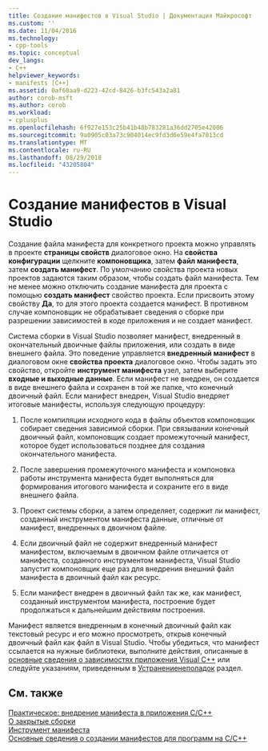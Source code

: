 ```yaml
---
title: Создание манифестов в Visual Studio | Документация Майкрософт
ms.custom: ''
ms.date: 11/04/2016
ms.technology:
- cpp-tools
ms.topic: conceptual
dev_langs:
- C++
helpviewer_keywords:
- manifests [C++]
ms.assetid: 0af60aa9-d223-42cd-8426-b3fc543a2a81
author: corob-msft
ms.author: corob
ms.workload:
- cplusplus
ms.openlocfilehash: 6f927e153c25b41b48b783281a36dd2705e42006
ms.sourcegitcommit: 9a0905c03a73c904014ec9fd3d6e59e4fa7813cd
ms.translationtype: MT
ms.contentlocale: ru-RU
ms.lasthandoff: 08/29/2018
ms.locfileid: "43205804"
---
```

# <a name="manifest-generation-in-visual-studio"></a>Создание манифестов в Visual Studio
Создание файла манифеста для конкретного проекта можно управлять в проекте **страницы свойств** диалоговое окно. На **свойства конфигурации** щелкните **компоновщика**, затем **файл манифеста**, затем **создать манифест**. По умолчанию свойства проекта новых проектов задаются таким образом, чтобы создать файл манифеста. Тем не менее можно отключить создание манифеста для проекта с помощью **создать манифест** свойство проекта. Если присвоить этому свойству **Да**, то для этого проекта создается манифест. В противном случае компоновщик не обрабатывает сведения о сборке при разрешении зависимостей в коде приложения и не создает манифест.  
  
 Система сборки в Visual Studio позволяет манифест, внедренный в окончательный двоичные файлы приложения, или создать в виде внешнего файла. Это поведение управляется **внедренный манифест** в диалоговом окне **свойства проекта** диалоговое окно. Чтобы задать это свойство, откройте **инструмент манифеста** узел, затем выберите **входные и выходные данные**. Если манифест не внедрен, он создается в виде внешнего файла и сохранен в той же папке, что конечный двоичный файл. Если манифест внедрен, Visual Studio внедряет итоговые манифесты, используя следующую процедуру:  
  
1.  После компиляции исходного кода в файлы объектов компоновщик собирает сведения зависимой сборки. При связывании конечный двоичный файл, компоновщик создает промежуточный манифест, которое будет использоваться позднее для создания окончательного манифеста.  
  
2.  После завершения промежуточного манифеста и компоновка работы инструмента манифеста будет выполняться для формирования итогового манифеста и сохраните его в виде внешнего файла.  
  
3.  Проект системы сборки, а затем определяет, содержит ли манифест, созданный инструментом манифеста данные, отличные от манифест, внедренных в двоичном файле.  
  
4.  Если двоичный файл не содержит внедренный манифест манифестом, включаемым в двоичном файле отличается от манифеста, созданного инструментом манифеста, Visual Studio запустит компоновщик еще раз для внедрения внешний файл манифеста в двоичный файл как ресурс.  
  
5.  Если манифест внедрен в двоичный файл так же, как манифест, созданный инструментом манифеста, построение будет продолжаться к дальнейшим действиям построения.  
  
 Манифест является внедренным в конечный двоичный файл как текстовый ресурс и его можно просмотреть, открыв конечный двоичный файл как файл в Visual Studio. Чтобы убедиться, что манифест ссылается на нужные библиотеки, выполните действия, описанные в [основные сведения о зависимостях приложения Visual C++](../ide/understanding-the-dependencies-of-a-visual-cpp-application.md) или следуйте указаниям, приведенным в [Устранениенеполадок](../build/troubleshooting-c-cpp-isolated-applications-and-side-by-side-assemblies.md) раздел.  
  
## <a name="see-also"></a>См. также  
 [Практическое: внедрение манифеста в приложения C/C++](../build/how-to-embed-a-manifest-inside-a-c-cpp-application.md)   
 [О закрытые сборки](/windows/desktop/SbsCs/about-private-assemblies-)   
 [Инструмент манифеста](/windows/desktop/SbsCs/mt-exe)   
 [Основные сведения о создании манифестов для программ на C/C++](../build/understanding-manifest-generation-for-c-cpp-programs.md)